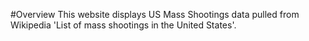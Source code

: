 #Overview
This website displays US Mass Shootings data pulled from Wikipedia 'List of mass shootings in the United States'.

